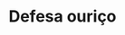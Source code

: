 ---
title: Defesa ouriço
tags:
  - Átomo
aliases:
  - Defesa ouriço
draft: true
created_at: 2024-07-12T20:03:35-03:00
updated_at: 2025-02-08T22:35:32-03:00
---